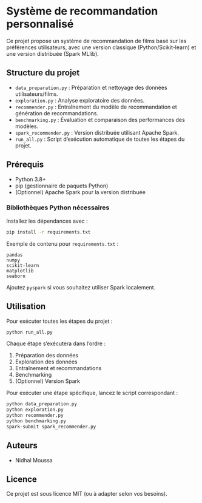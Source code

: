# Système de recommandation personnalisé

Ce projet propose un système de recommandation de films basé sur les préférences utilisateurs, avec une version classique (Python/Scikit-learn) et une version distribuée (Spark MLlib).

## Structure du projet

- `data_preparation.py` : Préparation et nettoyage des données utilisateurs/films.
- `exploration.py` : Analyse exploratoire des données.
- `recommender.py` : Entraînement du modèle de recommandation et génération de recommandations.
- `benchmarking.py` : Évaluation et comparaison des performances des modèles.
- `spark_recommender.py` : Version distribuée utilisant Apache Spark.
- `run_all.py` : Script d’exécution automatique de toutes les étapes du projet.

## Prérequis

- Python 3.8+
- pip (gestionnaire de paquets Python)
- (Optionnel) Apache Spark pour la version distribuée

### Bibliothèques Python nécessaires

Installez les dépendances avec :

```bash
pip install -r requirements.txt
```

Exemple de contenu pour `requirements.txt` :
```
pandas
numpy
scikit-learn
matplotlib
seaborn
```
Ajoutez `pyspark` si vous souhaitez utiliser Spark localement.

## Utilisation

Pour exécuter toutes les étapes du projet :

```bash
python run_all.py
```

Chaque étape s’exécutera dans l’ordre :
1. Préparation des données
2. Exploration des données
3. Entraînement et recommandations
4. Benchmarking
5. (Optionnel) Version Spark

Pour exécuter une étape spécifique, lancez le script correspondant :

```bash
python data_preparation.py
python exploration.py
python recommender.py
python benchmarking.py
spark-submit spark_recommender.py
```


## Auteurs

- Nidhal Moussa

## Licence

Ce projet est sous licence MIT (ou à adapter selon vos besoins).
